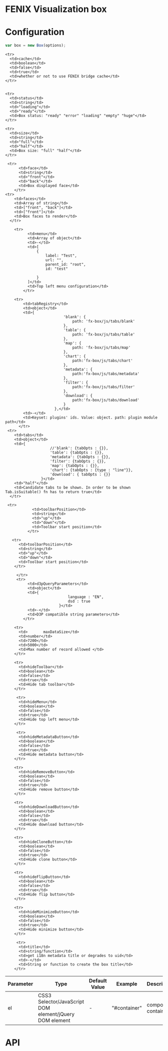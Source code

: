 # FENIX Visualization box

# Configuration

```javascript
var box = new Box(options);
```

<table>
  <thead>
    <tr>
      <th>Parameter</th>
      <th>Type</th>
      <th>Default Value</th>
      <th>Example</th>
      <th>Description</th>
    </tr>
  </thead>
  <tbody>
    <tr>
      <td>el</td>
      <td>CSS3 Selector/JavaScript DOM element/jQuery DOM element</td>
      <td> - </td>
      <td>"#container"</td>
      <td>component container</td>
    </tr>

    <tr>
      <td>cache</td>
      <td>boolean</td>
      <td>false</td>
      <td>true</td>
      <td>whether or not to use FENIX bridge cache</td>
    </tr>
    
    
    <tr>
      <td>status</td>
      <td>string</td>
      <td>"loading"</td>
      <td>"ready"</td>
      <td>Box status: "ready" "error" "loading" "empty" "huge"</td>
    </tr>
            
    <tr>
      <td>size</td>
      <td>string</td>
      <td>"full"</td>
      <td>"half"</td>
      <td>Box size: "full" "half"</td>
    </tr>
    
     <tr>
          <td>face</td>
          <td>string</td>
          <td>"front"</td>
          <td>"back"</td>
          <td>Box displayed face</td>
        </tr>
    <tr>
        <td>faces</td>
        <td>Array of string</td>
        <td>["front", "back"]</td>
        <td>["front"]</td>
        <td>Box faces to render</td>
      </tr>
      
        <tr>
              <td>menu</td>
              <td>Array of object</td>
              <td>-</td>
              <td>[
                  {
                      label: "Test",
                      url: "",
                      parent_id: "root",
                      id: "test"
  
                  }
              ]</td>
              <td>Top left menu configuration</td>
            </tr>
  
        <tr>
            <td>tabRegistry</td>
            <td>object</td>
            <td>{
                              'blank': {
                                  path: 'fx-box/js/tabs/blank'
                              },
                              'table': {
                                  path: 'fx-box/js/tabs/table'
                              },
                              'map': {
                                  path: 'fx-box/js/tabs/map'
                              },
                              'chart': {
                                  path:'fx-box/js/tabs/chart'
                              },
                              'metadata': {
                                  path:'fx-box/js/tabs/metadata'
                              },
                              'filter': {
                                  path:'fx-box/js/tabs/filter'
                              },
                              'download': {
                                  path:'fx-box/js/tabs/download'
                              }
                          },</td>
            <td>-</td>
            <td>Keyset: plugins' ids. Value: object. path: plugin module path</td>
          </tr>
     <tr>
        <td>tabs</td>
        <td>object</td>
        <td>{
                        //'blank': {tabOpts : {}},
                        'table': {tabOpts : {}},
                        'metadata': {tabOpts : {}},
                        'filter': {tabOpts : {}},
                        'map': {tabOpts : {}},
                        'chart': {tabOpts : {type : "line"}},
                        'download': { tabOpts : {}}
                    }</td>
        <td>"half"</td>
        <td>Candidate tabs to be shown. In order to be shown Tab.isSuitable() fn has to return true</td>
      </tr>
  
     <tr>
                <td>toolbarPosition</td>
                <td>string</td>
                <td>"up"</td>
                <td>"down"</td>
                <td>Toolbar start position</td>
              </tr>
              
       <tr>
          <td>toolbarPosition</td>
          <td>string</td>
          <td>"up"</td>
          <td>"down"</td>
          <td>Toolbar start position</td>
        </tr>
        
         </tr>
         <tr>
              <td>d3pQueryParameters</td>
              <td>object</td>
              <td>{
                                language : "EN",
                                dsd : true
                            }</td>
              <td>-</td>
              <td>D3P compatible string parameters</td>
            </tr>
            
        <tr>
          <td>       maxDataSize</td>
          <td>number</td>
          <td>7200</td>
          <td>5000</td>
          <td>Max number of record allowed </td>
        </tr>
        
        <tr>
          <td>hideToolbar</td>
          <td>boolean</td>
          <td>false</td>
          <td>true</td>
          <td>Hide tab toolbar</td>
        </tr>
        
         <tr>
          <td>hideMenu</td>
          <td>boolean</td>
          <td>false</td>
          <td>true</td>
          <td>Hide top left menu</td>
        </tr>
    
         <tr>
          <td>hideMetadataButton</td>
          <td>boolean</td>
          <td>false</td>
          <td>true</td>
          <td>Hide metadata button</td>
        </tr>
        
        <tr>
          <td>hideRemoveButton</td>
          <td>boolean</td>
          <td>false</td>
          <td>true</td>
          <td>Hide remove button</td>
        </tr>
        
        <tr>
          <td>hideDownloadButton</td>
          <td>boolean</td>
          <td>false</td>
          <td>true</td>
          <td>Hide download button</td>
        </tr>
        
        <tr>
          <td>hideCloneButton</td>
          <td>boolean</td>
          <td>false</td>
          <td>true</td>
          <td>Hide clone button</td>
        </tr>
        
        <tr>
          <td>hideFlipButton</td>
          <td>boolean</td>
          <td>false</td>
          <td>true</td>
          <td>Hide flip button</td>
        </tr>
        
        <tr>
          <td>hideMinimizeButton</td>
          <td>boolean</td>
          <td>false</td>
          <td>true</td>
          <td>Hide minimize button</td>
        </tr>
        
         <tr>
          <td>title</td>
          <td>string/function</td>
          <td>get i18n metadata title or degrades to uid</td>
          <td>-</td>
          <td>String or function to create the box title</td>
        </tr>

  </tbody>
</table>

# API
